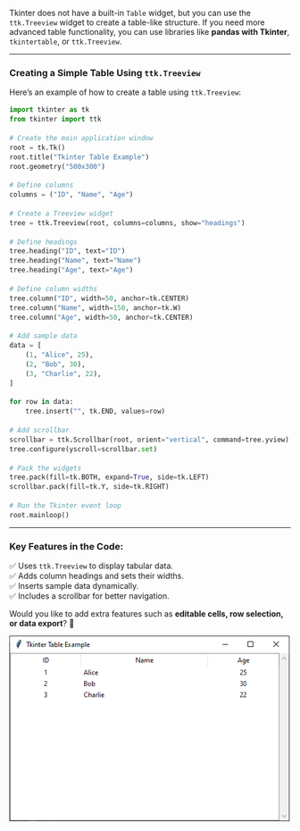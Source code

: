 Tkinter does not have a built-in `Table` widget, but you can use the `ttk.Treeview` widget to create a table-like structure. If you need more advanced table functionality, you can use libraries like **pandas with Tkinter**, `tkintertable`, or `ttk.Treeview`.

---

### **Creating a Simple Table Using `ttk.Treeview`**
Here’s an example of how to create a table using `ttk.Treeview`:

```python
import tkinter as tk
from tkinter import ttk

# Create the main application window
root = tk.Tk()
root.title("Tkinter Table Example")
root.geometry("500x300")

# Define columns
columns = ("ID", "Name", "Age")

# Create a Treeview widget
tree = ttk.Treeview(root, columns=columns, show="headings")

# Define headings
tree.heading("ID", text="ID")
tree.heading("Name", text="Name")
tree.heading("Age", text="Age")

# Define column widths
tree.column("ID", width=50, anchor=tk.CENTER)
tree.column("Name", width=150, anchor=tk.W)
tree.column("Age", width=50, anchor=tk.CENTER)

# Add sample data
data = [
    (1, "Alice", 25),
    (2, "Bob", 30),
    (3, "Charlie", 22),
]

for row in data:
    tree.insert("", tk.END, values=row)

# Add scrollbar
scrollbar = ttk.Scrollbar(root, orient="vertical", command=tree.yview)
tree.configure(yscroll=scrollbar.set)

# Pack the widgets
tree.pack(fill=tk.BOTH, expand=True, side=tk.LEFT)
scrollbar.pack(fill=tk.Y, side=tk.RIGHT)

# Run the Tkinter event loop
root.mainloop()
```

---

### **Key Features in the Code:**
✅ Uses `ttk.Treeview` to display tabular data.  
✅ Adds column headings and sets their widths.  
✅ Inserts sample data dynamically.  
✅ Includes a scrollbar for better navigation.

Would you like to add extra features such as **editable cells, row selection, or data export**? 🚀

![Image](1.PNG)
